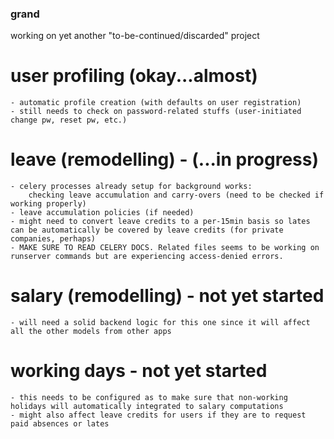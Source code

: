 ### grand
working on yet another "to-be-continued/discarded" project

# user profiling (okay...almost)
	- automatic profile creation (with defaults on user registration)
	- still needs to check on password-related stuffs (user-initiated change pw, reset pw, etc.)

# leave (remodelling) - (...in progress)
	- celery processes already setup for background works:
		checking leave accumulation and carry-overs (need to be checked if working properly)
	- leave accumulation policies (if needed)
	- might need to convert leave credits to a per-15min basis so lates can be automatically be covered by leave credits (for private companies, perhaps)
	- MAKE SURE TO READ CELERY DOCS. Related files seems to be working on runserver commands but are experiencing access-denied errors.

# salary (remodelling) - not yet started
	- will need a solid backend logic for this one since it will affect all the other models from other apps

# working days - not yet started
	- this needs to be configured as to make sure that non-working holidays will automatically integrated to salary computations
	- might also affect leave credits for users if they are to request paid absences or lates

